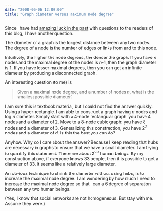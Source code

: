 ```yaml
---
date: "2008-05-06 12:00:00"
title: "Graph diameter versus maximum node degree"
---
```




Since I have had [amazing luck in the past](/lemire/blog/2008/05/01/i-am-seeking-an-efficient-algorithm-to-group-identical-values-in-an-array/) with questions to the readers of this blog, I have another question.

The diameter of a graph is the longest distance between any two nodes. The degree of a node is the number of edges or links from and to this node.

Intuitively, the higher the node degrees, the denser the graph. If you have _n_ nodes and the maximal degree of the nodes is <em>n</em>-1, then the graph diameter is 1. If you have lesser maximal degrees, then you can get an infinite diameter by producing a disconnected graph.

An interesting question (to me) is:

> Given a maximal node degree, and a number of nodes <em>n</em>, what is the smallest possible diameter?


I am sure this is textbook material, but I could not find the answer quickly. Using a hyper-rectangle, I am able to construct a graph having _n_ nodes and log _n_ diameter. Simply start with a 4-node rectangular graph: you have 4 nodes and a diameter of 2. Move to a 8-node cubic graph: you have 8 nodes and a diameter of 3. Generalizing this construction, you have 2<sup><em>d</em></sup> nodes and a diameter of <em>d</em>. Is this the best you can do?

Anyhow. Why do I care about the answer? Because I keep reading that hubs are necessary in graphs to ensure that we have a small diameter. I am trying to quantify this statement. There are about 2<sup>33</sup> human beings. By my construction above, if everyone knows 33 people, then it is possible to get a diameter of 33. It seems like a relatively large diameter.

An obvious technique to shrink the diameter without using hubs, is to increase the maximal node degree. I am wondering by how much I need to increase the maximal node degree so that I can a 6 degree of separation between any two human beings.

(Yes, I know that social networks are not homogeneous. But stay with me. Assume they were.)

